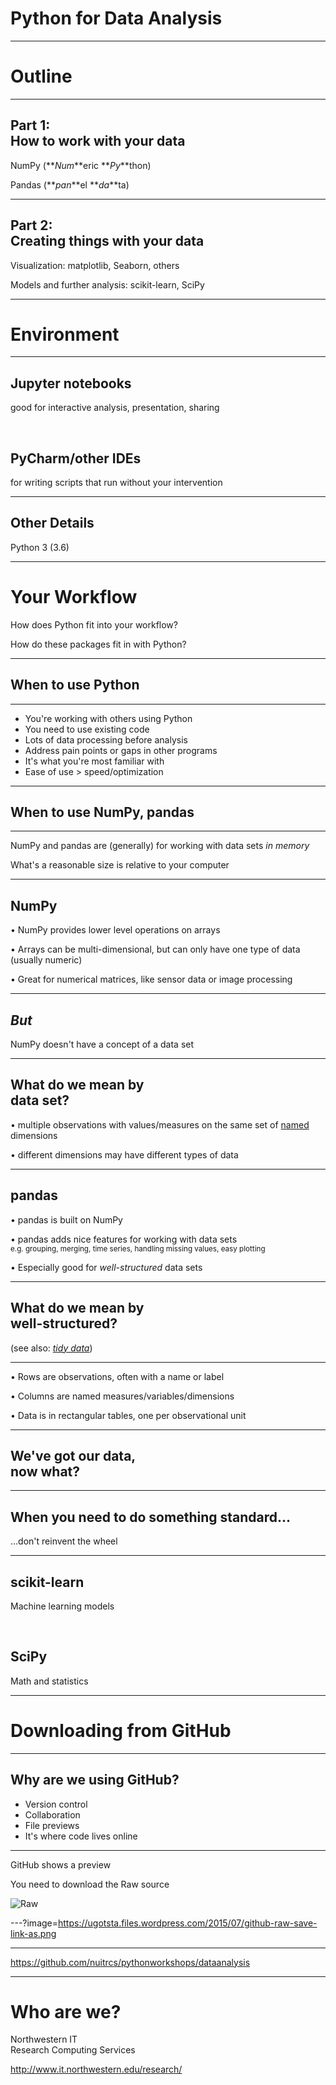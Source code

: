 # Python for Data Analysis

---

# Outline

---

## Part 1: <br>How to work with your data

NumPy (**_Num_**eric **_Py_**thon)

Pandas (**_pan_**el **_da_**ta)

---

## Part 2: <br>Creating things with your data

Visualization: matplotlib, Seaborn, others

Models and further analysis: scikit-learn, SciPy 

---

# Environment

---

## Jupyter notebooks
good for interactive analysis, presentation, sharing

&nbsp;

## PyCharm/other IDEs
for writing scripts that run without your intervention 

---

## Other Details

Python 3 (3.6)



---

# Your Workflow

How does Python fit into your workflow?

How do these packages fit in with Python?

---

## When to use Python

---

* You're working with others using Python
* You need to use existing code <!-- .element: class="fragment" -->
* Lots of data processing before analysis <!-- .element: class="fragment" -->
* Address pain points or gaps in other programs <!-- .element: class="fragment" -->
* It's what you're most familiar with <!-- .element: class="fragment" -->
* Ease of use > speed/optimization <!-- .element: class="fragment" -->


---

## When to use NumPy, pandas

---

NumPy and pandas are (generally) for working with data sets *in memory*

What's a reasonable size is relative to your computer

---

## NumPy

&bull; NumPy provides lower level operations on arrays

&bull; Arrays can be multi-dimensional, but can only have one type of data (usually numeric)

&bull; Great for numerical matrices, like sensor data or image processing

---

## *But*

NumPy doesn't have a concept of a data set

---

## What do we mean by <br>data set?

&bull; multiple observations with values/measures on the same set of <span style="text-decoration: underline;">named</span> dimensions 

&bull; different dimensions may have different types of data 

---

## pandas

&bull; pandas is built on NumPy 

&bull; pandas adds nice features for working with data sets<br>
<small>e.g. grouping, merging, time series, handling missing values, easy plotting</small>

&bull; Especially good for *well-structured* data sets 

---

## What do we mean by <br>well-structured?

(see also: [*tidy data*](http://vita.had.co.nz/papers/tidy-data.html))

---

&bull; Rows are observations, often with a name or label

&bull; Columns are named measures/variables/dimensions

&bull; Data is in rectangular tables, one per observational unit

---

## We've got our data, <br>now what?

---

## When you need to do something standard...

...don't reinvent the wheel <!-- .element: class="fragment" -->

---

## scikit-learn

Machine learning models

&nbsp;

## SciPy

Math and statistics

---

# Downloading from GitHub

---

## Why are we using GitHub?

* Version control
* Collaboration
* File previews
* It's where code lives online

---

GitHub shows a preview

You need to download the Raw source

![Raw](https://ugotsta.files.wordpress.com/2015/07/github-raw-button.png)

---?image=https://ugotsta.files.wordpress.com/2015/07/github-raw-save-link-as.png

---

https://github.com/nuitrcs/pythonworkshops/dataanalysis

---


# Who are we?

Northwestern IT<br>
Research Computing Services

http://www.it.northwestern.edu/research/

